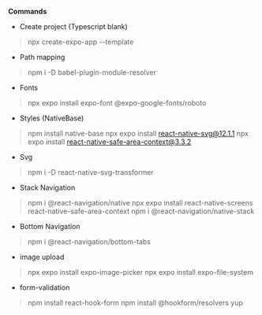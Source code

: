 **Commands**

- Create project (Typescript blank)
> npx create-expo-app --template

- Path mapping
> npm i -D babel-plugin-module-resolver

- Fonts
> npx expo install expo-font @expo-google-fonts/roboto

- Styles (NativeBase)
> npm install native-base
> npx expo install react-native-svg@12.1.1
> npx expo install react-native-safe-area-context@3.3.2

- Svg
> npm i -D react-native-svg-transformer

- Stack Navigation
> npm i @react-navigation/native
> npx expo install react-native-screens react-native-safe-area-context
> npm i @react-navigation/native-stack

- Bottom Navigation
> npm i @react-navigation/bottom-tabs

- image upload
> npx expo install expo-image-picker
> npx expo install expo-file-system

- form-validation
> npm install react-hook-form
> npm install @hookform/resolvers yup